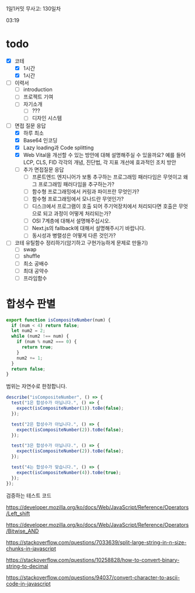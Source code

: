 1일1커밋 무사고: 130일차

03:19

# todo

- [x] 코테
  - [x] 1시간
  - [x] 1시간
- [ ] 이력서
  - [ ] introduction
  - [ ] 프로젝트 기여
  - [ ] 자기소개
    - [ ] ???
    - [ ] 디자인 시스템
- [ ] 면접 질문 응답
  - [x] 하루 최소
  - [x] Base64 인코딩
  - [x] Lazy loading과 Code splitting
  - [x] Web Vital을 개선할 수 있는 방안에 대해 설명해주실 수 있을까요? 예를 들어 LCP, CLS, FID 각각의 개념, 진단법, 각 지표 개선에 효과적인 조치 방안
  - [ ] 추가 면접질문 응답
    - [ ] 프론트엔드 엔지니어가 보통 추구하는 프로그래밍 패러다임은 무엇이고 왜 그 프로그래밍 패러다임을 추구하는가?
    - [ ] 함수형 프로그래밍에서 커링과 파이프란 무엇인가?
    - [ ] 함수형 프로그래밍에서 모나드란 무엇인가?
    - [ ] 디스크에서 프로그램이 호출 되어 주기억장치에서 처리되다면 호출은 무엇으로 되고 과정이 어떻게 처리되는가?
    - [ ] OSI 7계층에 대해서 설명해주십시오.
    - [ ] Next.js의 fallback에 대해서 설명해주시기 바랍니다.
    - [ ] 동시성과 병렬성은 어떻게 다른 것인가?
- [ ] 코테 유틸함수 정리하기(암기하고 구현가능하게 문제로 만들기)
  - [ ] swap
  - [ ] shuffle
  - [ ] 최소 공배수
  - [ ] 최대 공약수
  - [ ] 프라임함수

# 합성수 판별

```js
export function isCompositeNumber(num) {
  if (num < 4) return false;
  let num2 = 2;
  while (num2 !== num) {
    if (num % num2 === 0) {
      return true;
    }
    num2 += 1;
  }
  return false;
}
```

범위는 자연수로 한정합니다.

```js
describe("isCompositeNumber", () => {
  test("1은 합성수가 아닙니다.", () => {
    expect(isCompositeNumber(1)).toBe(false);
  });

  test("2은 합성수가 아닙니다.", () => {
    expect(isCompositeNumber(2)).toBe(false);
  });

  test("3은 합성수가 아닙니다.", () => {
    expect(isCompositeNumber(2)).toBe(false);
  });

  test("4는 합성수가 맞습니다.", () => {
    expect(isCompositeNumber(4)).toBe(true);
  });
});
```

검증하는 테스트 코드

https://developer.mozilla.org/ko/docs/Web/JavaScript/Reference/Operators/Left_shift

https://developer.mozilla.org/ko/docs/Web/JavaScript/Reference/Operators/Bitwise_AND

https://stackoverflow.com/questions/7033639/split-large-string-in-n-size-chunks-in-javascript

https://stackoverflow.com/questions/10258828/how-to-convert-binary-string-to-decimal

https://stackoverflow.com/questions/94037/convert-character-to-ascii-code-in-javascript
